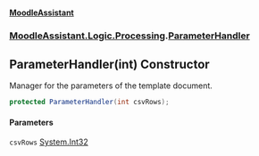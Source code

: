 #### [MoodleAssistant](index.md 'index')
### [MoodleAssistant.Logic.Processing](MoodleAssistant.Logic.Processing.md 'MoodleAssistant.Logic.Processing').[ParameterHandler](MoodleAssistant.Logic.Processing.ParameterHandler.md 'MoodleAssistant.Logic.Processing.ParameterHandler')

## ParameterHandler(int) Constructor

Manager for the parameters of the template document.

```csharp
protected ParameterHandler(int csvRows);
```
#### Parameters

<a name='MoodleAssistant.Logic.Processing.ParameterHandler.ParameterHandler(int).csvRows'></a>

`csvRows` [System.Int32](https://docs.microsoft.com/en-us/dotnet/api/System.Int32 'System.Int32')